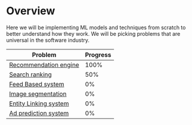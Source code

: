 # Overview 
Here we will be implementing ML models and techniques from scratch to better understand how they work. We will be picking problems that are universal in the software industry.

|Problem| Progress|
|-------|-------|
| [Recommendation engine](./01_recommendation_engine/README.md)| 100% |
| [Search ranking](./02_search_ranking/README.md)| 50%|
| [Feed Based system](./03_feed_system/README.md)| 0%|
| [Image segmentation](./04_image_segmentation/README.md)|0%|
| [Entity Linking system](./05_entity_linking/README.md)|0%|
| [Ad prediction system](./06_ad_prediction/README.md)|0%|
